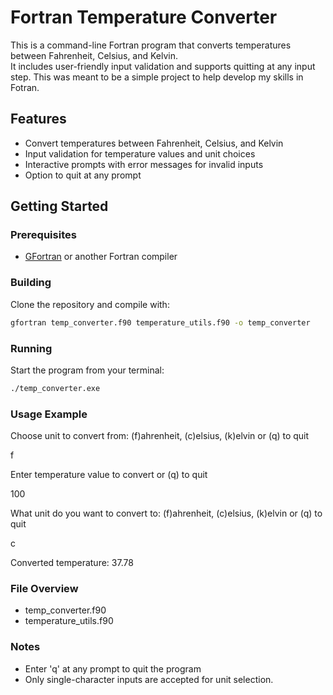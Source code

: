 # Fortran Temperature Converter

This is a command-line Fortran program that converts temperatures between Fahrenheit, Celsius, and Kelvin.  
It includes user-friendly input validation and supports quitting at any input step. This was meant to be a simple 
project to help develop my skills in Fotran. 

## Features

- Convert temperatures between Fahrenheit, Celsius, and Kelvin
- Input validation for temperature values and unit choices
- Interactive prompts with error messages for invalid inputs
- Option to quit at any prompt

## Getting Started

### Prerequisites

- [GFortran](https://gcc.gnu.org/fortran/) or another Fortran compiler

### Building

Clone the repository and compile with:

```bash
gfortran temp_converter.f90 temperature_utils.f90 -o temp_converter
```

### Running

Start the program from your terminal:

```bash
./temp_converter.exe
```

### Usage Example

Choose unit to convert from: (f)ahrenheit, (c)elsius, (k)elvin or (q) to quit

f

Enter temperature value to convert or (q) to quit

100

What unit do you want to convert to: (f)ahrenheit, (c)elsius, (k)elvin or (q) to quit

c

Converted temperature:   37.78

### File Overview

- temp_converter.f90
- temperature_utils.f90

### Notes

- Enter 'q' at any prompt to quit the program
- Only single-character inputs are accepted for unit selection.
